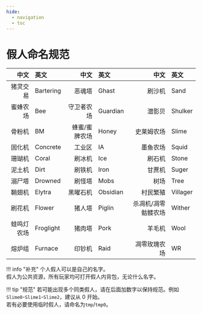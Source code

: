 ```yaml
---
hide:
  - navigation
  - toc
---
```

# 假人命名规范

|中文|英文|中文|英文|中文|英文|
|--:|:--|--:|:--|--:|:--|
|猪灵交易|Bartering|恶魂塔|Ghast|刷沙机|Sand|
|蜜蜂农场|Bee|守卫者农场|Guardian|潜影贝|Shulker|
|骨粉机|BM|蜂蜜/蜜脾农场|Honey|史莱姆农场|Slime|
|固化机|Concrete|工业区|IA|墨鱼农场|Squid|
|珊瑚机|Coral|刷冰机|Ice|刷石机|Stone|
|泥土机|Dirt|刷铁机|Iron|甘蔗机|Suger|
|溺尸塔|Drowned|刷怪塔|Mobs|树场|Tree|
|鞘翅机|Elytra|黑曜石机|Obsidian|村民繁殖|Villager|
|刷花机|Flower|猪人塔|Piglin|杀凋机/凋零骷髅农场|Wither|
|蛙鸣灯农场|Froglight|猪肉塔|Pork|羊毛机|Wool|
|熔炉组|Furnace|印钞机|Raid|凋零玫瑰农场|WR|

!!! info "补充"
    个人假人可以是自己的名字。  
    假人为公共资源，所有玩家均可打开假人内背包，无论什么名字。

!!! tip "规范"
    若可能出现多个同类假人，请在后面加数字以保持规范。例如`Slime0`-`Slime1`-`Slime2`，建议从 0 开始。  
    若有必要使用临时假人，请命名为`tmp`/`tmp0`。
